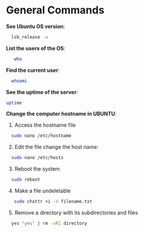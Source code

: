 # General Commands

**See Ubuntu OS version**:

```bash
  lsb_release -a
```

**List the users of the OS**:

```bash
   who
```

**Find the current user**:

```bash
  whoami
```

**See the uptime of the server**:

```bash
uptime
```

**Change the computer hostname in UBUNTU**:

1. Access the hostname file

```bash
  sudo nano /etc/hostname
```

2. Edit the file change the host name:

```bash
  sudo nano /etc/hosts
```

3. Reboot the system

```bash
  sudo reboot
```

4. Make a file undeletable

```bash
   sudo chattr +i -V filename.txt
```

5. Remove a directory with its subdirectories and files

```bash
  yes "yes" | rm -vRI directory
```
